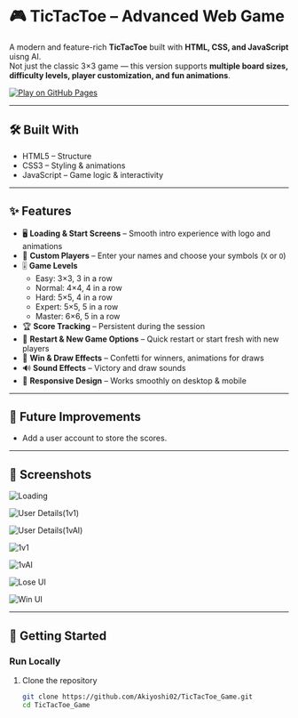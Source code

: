 # 🎮 TicTacToe – Advanced Web Game  

A modern and feature-rich **TicTacToe** built with **HTML, CSS, and JavaScript** uisng AI.  
Not just the classic 3×3 game — this version supports **multiple board sizes, difficulty levels, player customization, and fun animations**.  

[![Play on GitHub Pages](https://img.shields.io/badge/Play%20Now-GitHub%20Pages-brightgreen?style=for-the-badge&logo=github)](https://akiyoshi02.github.io/TicTacToe_Game/)

---

## 🛠️ Built With

- HTML5 – Structure
- CSS3 – Styling & animations 
- JavaScript – Game logic & interactivity

---

## ✨ Features  

- 🖥️ **Loading & Start Screens** – Smooth intro experience with logo and animations  
- 👥 **Custom Players** – Enter your names and choose your symbols (`X` or `O`)  
- 🎚️ **Game Levels**  
  - Easy: 3×3, 3 in a row  
  - Normal: 4×4, 4 in a row  
  - Hard: 5×5, 4 in a row  
  - Expert: 5×5, 5 in a row  
  - Master: 6×6, 5 in a row  
- 🏆 **Score Tracking** – Persistent during the session  
- 🔄 **Restart & New Game Options** – Quick restart or start fresh with new players  
- 🎉 **Win & Draw Effects** – Confetti for winners, animations for draws  
- 🔊 **Sound Effects** – Victory and draw sounds  
- 📱 **Responsive Design** – Works smoothly on desktop & mobile  

---

## 🎯 Future Improvements

- Add a user account to store the scores.

---

## 📸 Screenshots  

![Loading](https://github.com/user-attachments/assets/0cd44838-8452-41e3-a7dc-5dd9f361e2c0)

![User Details(1v1)](https://github.com/user-attachments/assets/3cf053d6-c77c-4202-931b-44b8966437eb)

![User Details(1vAI)](https://github.com/user-attachments/assets/6d5ed2f3-58f5-4f28-9cc2-925769a1fec0)

![1v1](https://github.com/user-attachments/assets/18072fb5-2899-4a74-b6d5-75972a52da9f)

![1vAI](https://github.com/user-attachments/assets/9149f808-2090-457c-b119-8fcb6ad11136)

![Lose UI](https://github.com/user-attachments/assets/7605f738-d6f6-44b6-a429-ec6b7f59d783)

![Win UI](https://github.com/user-attachments/assets/b6d327aa-0fa9-44ba-8232-3e6af8fe61b8)

---

## 🚀 Getting Started  

### Run Locally  
1. Clone the repository  
   ```bash
   git clone https://github.com/Akiyoshi02/TicTacToe_Game.git
   cd TicTacToe_Game